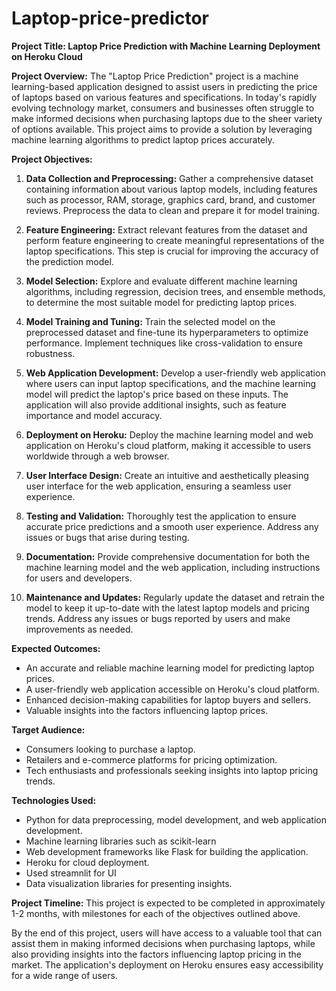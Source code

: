 # Laptop-price-predictor

**Project Title: Laptop Price Prediction with Machine Learning Deployment on Heroku Cloud**

**Project Overview:**
The "Laptop Price Prediction" project is a machine learning-based application designed to assist users in predicting the price of laptops based on various features and specifications. In today's rapidly evolving technology market, consumers and businesses often struggle to make informed decisions when purchasing laptops due to the sheer variety of options available. This project aims to provide a solution by leveraging machine learning algorithms to predict laptop prices accurately.

**Project Objectives:**

1. **Data Collection and Preprocessing:** Gather a comprehensive dataset containing information about various laptop models, including features such as processor, RAM, storage, graphics card, brand, and customer reviews. Preprocess the data to clean and prepare it for model training.

2. **Feature Engineering:** Extract relevant features from the dataset and perform feature engineering to create meaningful representations of the laptop specifications. This step is crucial for improving the accuracy of the prediction model.

3. **Model Selection:** Explore and evaluate different machine learning algorithms, including regression, decision trees, and ensemble methods, to determine the most suitable model for predicting laptop prices.

4. **Model Training and Tuning:** Train the selected model on the preprocessed dataset and fine-tune its hyperparameters to optimize performance. Implement techniques like cross-validation to ensure robustness.

5. **Web Application Development:** Develop a user-friendly web application where users can input laptop specifications, and the machine learning model will predict the laptop's price based on these inputs. The application will also provide additional insights, such as feature importance and model accuracy.

6. **Deployment on Heroku:** Deploy the machine learning model and web application on Heroku's cloud platform, making it accessible to users worldwide through a web browser.

7. **User Interface Design:** Create an intuitive and aesthetically pleasing user interface for the web application, ensuring a seamless user experience.

8. **Testing and Validation:** Thoroughly test the application to ensure accurate price predictions and a smooth user experience. Address any issues or bugs that arise during testing.

9. **Documentation:** Provide comprehensive documentation for both the machine learning model and the web application, including instructions for users and developers.

10. **Maintenance and Updates:** Regularly update the dataset and retrain the model to keep it up-to-date with the latest laptop models and pricing trends. Address any issues or bugs reported by users and make improvements as needed.

**Expected Outcomes:**
- An accurate and reliable machine learning model for predicting laptop prices.
- A user-friendly web application accessible on Heroku's cloud platform.
- Enhanced decision-making capabilities for laptop buyers and sellers.
- Valuable insights into the factors influencing laptop prices.

**Target Audience:**
- Consumers looking to purchase a laptop.
- Retailers and e-commerce platforms for pricing optimization.
- Tech enthusiasts and professionals seeking insights into laptop pricing trends.

**Technologies Used:**
- Python for data preprocessing, model development, and web application development.
- Machine learning libraries such as scikit-learn 
- Web development frameworks like Flask for building the application.
- Heroku for cloud deployment.
- Used streamnlit for UI 
- Data visualization libraries for presenting insights.

**Project Timeline:**
This project is expected to be completed in approximately 1-2 months, with milestones for each of the objectives outlined above.

By the end of this project, users will have access to a valuable tool that can assist them in making informed decisions when purchasing laptops, while also providing insights into the factors influencing laptop pricing in the market. The application's deployment on Heroku ensures easy accessibility for a wide range of users.
